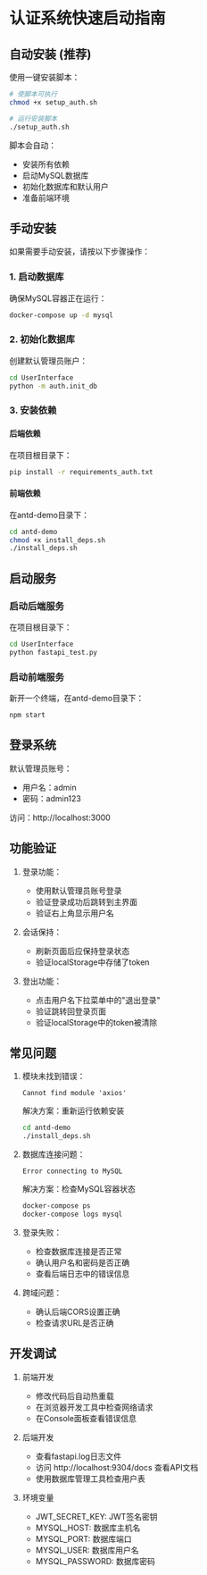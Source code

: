 # 认证系统快速启动指南

## 自动安装 (推荐)

使用一键安装脚本：
```bash
# 使脚本可执行
chmod +x setup_auth.sh

# 运行安装脚本
./setup_auth.sh
```

脚本会自动：
- 安装所有依赖
- 启动MySQL数据库
- 初始化数据库和默认用户
- 准备前端环境

## 手动安装

如果需要手动安装，请按以下步骤操作：

### 1. 启动数据库
确保MySQL容器正在运行：
```bash
docker-compose up -d mysql
```

### 2. 初始化数据库
创建默认管理员账户：
```bash
cd UserInterface
python -m auth.init_db
```

### 3. 安装依赖

#### 后端依赖
在项目根目录下：
```bash
pip install -r requirements_auth.txt
```

#### 前端依赖
在antd-demo目录下：
```bash
cd antd-demo
chmod +x install_deps.sh
./install_deps.sh
```

## 启动服务

### 启动后端服务
在项目根目录下：
```bash
cd UserInterface
python fastapi_test.py
```

### 启动前端服务
新开一个终端，在antd-demo目录下：
```bash
npm start
```

## 登录系统

默认管理员账号：
- 用户名：admin
- 密码：admin123

访问：http://localhost:3000

## 功能验证

1. 登录功能：
   - 使用默认管理员账号登录
   - 验证登录成功后跳转到主界面
   - 验证右上角显示用户名

2. 会话保持：
   - 刷新页面后应保持登录状态
   - 验证localStorage中存储了token

3. 登出功能：
   - 点击用户名下拉菜单中的"退出登录"
   - 验证跳转回登录页面
   - 验证localStorage中的token被清除

## 常见问题

1. 模块未找到错误：
   ```
   Cannot find module 'axios'
   ```
   解决方案：重新运行依赖安装
   ```bash
   cd antd-demo
   ./install_deps.sh
   ```

2. 数据库连接问题：
   ```
   Error connecting to MySQL
   ```
   解决方案：检查MySQL容器状态
   ```bash
   docker-compose ps
   docker-compose logs mysql
   ```

3. 登录失败：
   - 检查数据库连接是否正常
   - 确认用户名和密码是否正确
   - 查看后端日志中的错误信息

4. 跨域问题：
   - 确认后端CORS设置正确
   - 检查请求URL是否正确

## 开发调试

1. 前端开发
   - 修改代码后自动热重载
   - 在浏览器开发工具中检查网络请求
   - 在Console面板查看错误信息

2. 后端开发
   - 查看fastapi.log日志文件
   - 访问 http://localhost:9304/docs 查看API文档
   - 使用数据库管理工具检查用户表

3. 环境变量
   - JWT_SECRET_KEY: JWT签名密钥
   - MYSQL_HOST: 数据库主机名
   - MYSQL_PORT: 数据库端口
   - MYSQL_USER: 数据库用户名
   - MYSQL_PASSWORD: 数据库密码
